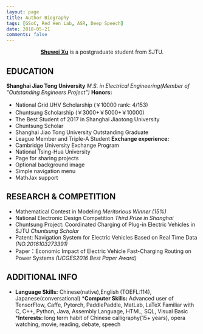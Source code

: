 ```yaml
---
layout: page
title: Author Biography
tags: [GSoC, Red Hen Lab, ASR, Deep Speech]
date: 2018-05-21
comments: false
---
```

    
<center><a href="https://github.com/CynthiaSuwi"><b>Shuwei Xu</b></a> is a postgraduate student from SJTU.</center>

## EDUCATION
<b>Shanghai Jiao Tong University</b> <i>M.S. in Electrical Engineering(Member of “Outstanding Engineers Project”)</i>
<b>Honors:</b>
* National Grid UHV Scholarship (￥10000 rank: 4/153)
* Chuntsung Scholarship (￥3000+￥5000+￥10000)
* The Best Student of 2017 in Shanghai Jiaotong University
* Chuntsung Scholar
* Shanghai Jiao Tong University Outstanding Graduate
* League Member and Triple-A Student
<b>Exchange experience:</b>
* Cambridge University Exchange Program
* National Tsing-Hua University
* Page for sharing projects
* Optional background image
* Simple navigation menu
* MathJax support

## RESEARCH & COMPETITION

* Mathematical Contest in Modeling <i>Meritorious Winner (15%)</i>
* National Electronic Design Competition  <i>Third Prize in Shanghai</i>
* Chuntsung Project: Coordinated Charging of Plug-in Electric Vehicles in SJTU <i>Chuntsung Scholar</i>
* Patent: Navigation System for Electric Vehicles Based on Real Time Data <i>(NO.2016103273391)</i>
* Paper：Economic Impact of Electric Vehicle Fast-Charging Routing on Power Systems <i>(UCGES2016 Best Paper Award)</i>

## ADDITIONAL INFO

* <b>Language Skills:</b>
Chinese(native),English (TOEFL:114), Japanese(conversational)
*<b>Computer Skills:</b>
Advanced user of TensorFlow, Caffe, Pytorch, PaddlePaddle, MatLab, LaTeX
Familiar with C, C++, Python, Java, Assembly Language, HTML, SQL, Visual Basic
*<b>Interests:</b>
long term habit of Chinese calligraphy(15+ years), opera watching, movie, reading, debate, speech
